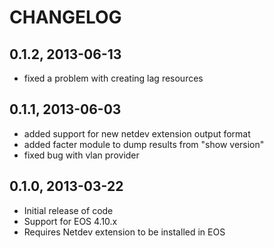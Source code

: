 # CHANGELOG

## 0.1.2, 2013-06-13
* fixed a problem with creating lag resources

## 0.1.1, 2013-06-03
* added support for new netdev extension output format
* added facter module to dump results from "show version"
* fixed bug with vlan provider

## 0.1.0, 2013-03-22
* Initial release of code
* Support for EOS 4.10.x
* Requires Netdev extension to be installed in EOS
  

